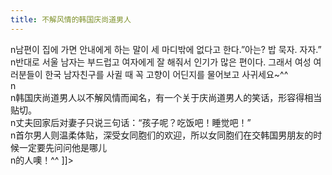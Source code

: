 ```yaml
---
title: 不解风情的韩国庆尚道男人
---
```


<p>n남편이 집에 가면 안내에게 하는 말이 세 마디밖에 없다고 한다.&#8221;아는? 밥 묵자. 자자.&#8221;<br />n반대로 서울 남자는 부드럽고 여자에게 잘 해줘서 인기가 많은 편이다. 그래서 여성 여러분들이 한국 남자친구를 사귈 때 꼭 고향이 어딘지를 물어보고 사귀세요~^^<br />n<br />n韩国庆尚道男人以不解风情而闻名，有一个关于庆尚道男人的笑话，形容得相当贴切。<br />n丈夫回家后对妻子只说三句话：“孩子呢？吃饭吧！睡觉吧！”<br />n首尔男人则温柔体贴，深受女同胞们的欢迎，所以女同胞们在交韩国男朋友的时候一定要先问问他是哪儿<br />n的人噢！^^ ]]&gt;</p>

